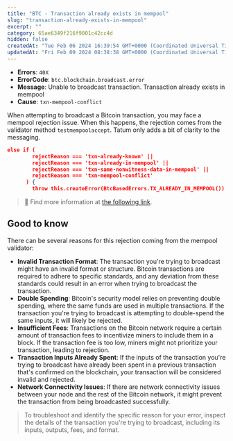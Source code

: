 ```yaml
---
title: "BTC - Transaction already exists in mempool"
slug: "transaction-already-exists-in-mempool"
excerpt: ""
category: 65ae6349f216f9001c42cc4d
hidden: false
createdAt: "Tue Feb 06 2024 16:39:54 GMT+0000 (Coordinated Universal Time)"
updatedAt: "Fri Feb 09 2024 08:38:38 GMT+0000 (Coordinated Universal Time)"
---
```

- **Errors**: `40X`
- **ErrorCode**: `btc.blockchain.broadcast.error`
- **Message**: Unable to broadcast transaction. Transaction already exists in mempool
- **Cause**: `txn-mempool-conflict`

When attempting to broadcast a Bitcoin transaction, you may face a mempool rejection issue. When this happens, the rejection comes from the validator method `testmempoolaccept`. Tatum only adds a bit of clarity to the messaging.

```json JSON
else if (
        rejectReason === 'txn-already-known' ||
        rejectReason === 'txn-already-in-mempool' ||
        rejectReason === 'txn-same-nonwitness-data-in-mempool' ||
        rejectReason === 'txn-mempool-conflict'
      ) {
        throw this.createError(BtcBasedErrors.TX_ALREADY_IN_MEMPOOL()).withCauseMessage(rejectReason)
```

> 📘 Find more information at [the following link](https://developer.bitcoin.org/reference/rpc/testmempoolaccept.html).

## Good to know

There can be several reasons for this rejection coming from the mempool validator:

- **Invalid Transaction Format**: The transaction you're trying to broadcast might have an invalid format or structure. Bitcoin transactions are required to adhere to specific standards, and any deviation from these standards could result in an error when trying to broadcast the transaction.
- **Double Spending**: Bitcoin's security model relies on preventing double spending, where the same funds are used in multiple transactions. If the transaction you're trying to broadcast is attempting to double-spend the same inputs, it will likely be rejected.
- **Insufficient Fees**: Transactions on the Bitcoin network require a certain amount of transaction fees to incentivize miners to include them in a block. If the transaction fee is too low, miners might not prioritize your transaction, leading to rejection.
- **Transaction Inputs Already Spent**: If the inputs of the transaction you're trying to broadcast have already been spent in a previous transaction that's confirmed on the blockchain, your transaction will be considered invalid and rejected.
- **Network Connectivity Issues**: If there are network connectivity issues between your node and the rest of the Bitcoin network, it might prevent the transaction from being broadcasted successfully.

> To troubleshoot and identify the specific reason for your error, inspect the details of the transaction you're trying to broadcast, including its inputs, outputs, fees, and format.
